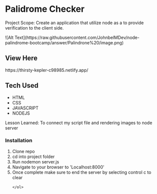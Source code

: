 
<h1> Palidrome Checker </h1>

<p> Project Scope: Create an application that utilize node as a to provide verification to the client side. </p>
![Alt Text](https://raw.githubusercontent.com/JohnbelMDev/node-palindrome-bootcamp/answer/Palindrone%20/image.png)

<h2> View Here </h2>
https://thirsty-kepler-c98985.netlify.app/
<h2> Tech Used </h2>
  <ul> 
  <li> HTML</li>
    <li>CSS</li>
  <li> JAVASCRIPT</li>
  <li>NODEJS</li>
  </ul>

Lesson Learned:
To connect my script file and rendering images to node server 
<h3> Installation </h3>
     <ol> 
  <li> Clone repo </li>
    <li> cd into project folder  </li>
  <li> Run nodemon server.js </li>
  <li> Navigate to your browser to 'Localhost:8000' </li>
    <li>Once complete make sure to end the server by selecting control c to clear</li>


    </ol>



